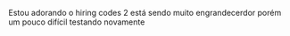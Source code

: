 Estou adorando o hiring codes 2 está sendo muito engrandecerdor porém um pouco difícil testando novamente